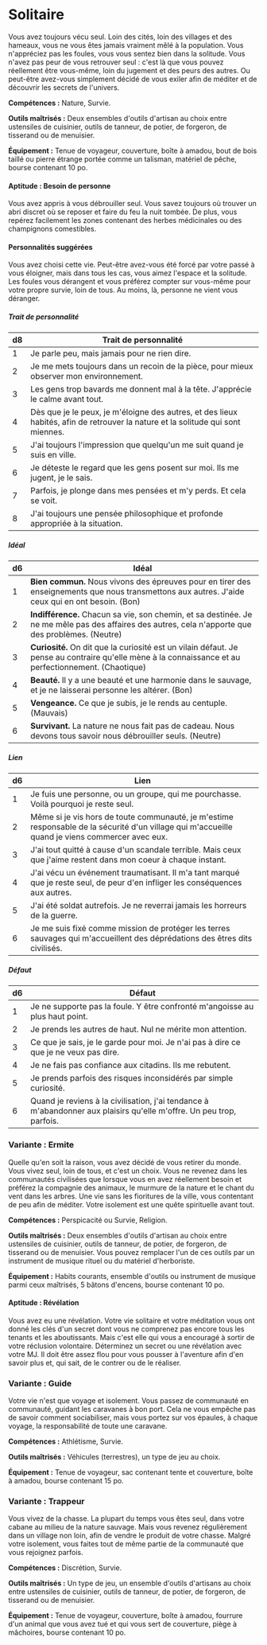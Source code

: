 
<!--Items-->

# <!--Name-->Solitaire<!--/Name-->

Vous avez toujours vécu seul. Loin des cités, loin des villages et des hameaux, vous ne vous êtes jamais vraiment mêlé à la population. Vous n'appréciez pas les foules, vous vous sentez bien dans la solitude. Vous n'avez pas peur de vous retrouver seul : c'est là que vous pouvez réellement être vous-même, loin du jugement et des peurs des autres. Ou peut-être avez-vous simplement décidé de vous exiler afin de méditer et de découvrir les secrets de l'univers.

**Compétences :** Nature, Survie.

**Outils maîtrisés :** Deux ensembles d'outils d'artisan au choix entre ustensiles de cuisinier, outils de tanneur, de potier, de forgeron, de tisserand ou de menuisier.

**Équipement :** Tenue de voyageur, couverture, boîte à amadou, bout de bois taillé ou pierre étrange portée comme un talisman, matériel de pêche, bourse contenant 10 po.

<!--Generic-->

#### <!--Name-->Aptitude : Besoin de personne<!--/Name-->

Vous avez appris à vous débrouiller seul. Vous savez toujours où trouver un abri discret où se reposer et faire du feu la nuit tombée. De plus, vous repérez facilement les zones contenant des herbes médicinales ou des champignons comestibles.

<!--/Generic-->

<!--Items-->

#### <!--Name-->Personnalités suggérées<!--/Name-->

Vous avez choisi cette vie. Peut-être avez-vous été forcé par votre passé à vous éloigner, mais dans tous les cas, vous aimez l'espace et la solitude. Les foules vous dérangent et vous préférez compter sur vous-même pour votre propre survie, loin de tous. Au moins, là, personne ne vient vous déranger.

<!--Generic-->

##### <!--Name-->Trait de personnalité<!--/Name-->

|d8|Trait de personnalité|
|---|---|
|1|Je parle peu, mais jamais pour ne rien dire.|
|2|Je me mets toujours dans un recoin de la pièce, <!--br-->pour mieux observer mon environnement.|
|3|Les gens trop bavards me donnent mal à la <!--br-->tête. J'apprécie le calme avant tout.|
|4|Dès que je le peux, je m'éloigne des autres, et <!--br-->des lieux habités, afin de retrouver la nature et <!--br-->la solitude qui sont miennes.|
|5|J'ai toujours l'impression que quelqu'un me <!--br-->suit quand je suis en ville.|
|6|Je déteste le regard que les gens posent sur <!--br-->moi. Ils me jugent, je le sais.|
|7|Parfois, je plonge dans mes pensées et m'y <!--br-->perds. Et cela se voit.|
|8|J'ai toujours une pensée philosophique et <!--br-->profonde appropriée à la situation.|

<!--/Generic-->

<!--Generic-->

##### <!--Name-->Idéal<!--/Name-->

|d6|Idéal|
|---|---|
|1|**Bien commun.** Nous vivons des épreuves <!--br-->pour en tirer des enseignements que nous <!--br-->transmettons aux autres. J'aide ceux qui en ont <!--br-->besoin. (Bon)|
|2|**Indifférence.** Chacun sa vie, son chemin, et <!--br-->sa destinée. Je ne me mêle pas des affaires <!--br-->des autres, cela n'apporte que des problèmes. <!--br-->(Neutre)|
|3|**Curiosité.** On dit que la curiosité est un vilain <!--br-->défaut. Je pense au contraire qu'elle mène <!--br-->à la connaissance et au perfectionnement. <!--br-->(Chaotique)|
|4|**Beauté.** Il y a une beauté et une harmonie <!--br-->dans le sauvage, et je ne laisserai personne les <!--br-->altérer. (Bon)|
|5|**Vengeance.** Ce que je subis, je le rends au <!--br-->centuple. (Mauvais)|
|6|**Survivant.** La nature ne nous fait pas de <!--br-->cadeau. Nous devons tous savoir nous <!--br-->débrouiller seuls. (Neutre)|

<!--/Generic-->

<!--Generic-->

##### <!--Name-->Lien<!--/Name-->

|d6|Lien|
|---|---|
|1|Je fuis une personne, ou un groupe, qui me <!--br-->pourchasse. Voilà pourquoi je reste seul.|
|2|Même si je vis hors de toute communauté, <!--br-->je m'estime responsable de la sécurité <!--br-->d'un village qui m'accueille quand je viens <!--br-->commercer avec eux.|
|3|J'ai tout quitté à cause d'un scandale terrible. <!--br-->Mais ceux que j'aime restent dans mon coeur à <!--br-->chaque instant.|
|4|J'ai vécu un événement traumatisant. Il m'a <!--br-->tant marqué que je reste seul, de peur d'en <!--br-->infliger les conséquences aux autres.|
|5|J'ai été soldat autrefois. Je ne reverrai jamais <!--br-->les horreurs de la guerre.|
|6|Je me suis fixé comme mission de protéger <!--br-->les terres sauvages qui m'accueillent des <!--br-->déprédations des êtres dits civilisés.|

<!--/Generic-->

<!--Generic-->

##### <!--Name-->Défaut<!--/Name-->

|d6|Défaut|
|---|---|
|1|Je ne supporte pas la foule. Y être confronté <!--br-->m'angoisse au plus haut point.|
|2|Je prends les autres de haut. Nul ne mérite mon <!--br-->attention.|
|3|Ce que je sais, je le garde pour moi. Je n'ai pas à <!--br-->dire ce que je ne veux pas dire.|
|4|Je ne fais pas confiance aux citadins. Ils me <!--br-->rebutent.|
|5|Je prends parfois des risques inconsidérés par <!--br-->simple curiosité.|
|6|Quand je reviens à la civilisation, j'ai tendance <!--br-->à m'abandonner aux plaisirs qu'elle m'offre. Un <!--br-->peu trop, parfois.|

<!--/Generic-->

<!--/Items-->

<!--Items-->

### <!--Name-->Variante : Ermite<!--/Name-->

Quelle qu'en soit la raison, vous avez décidé de vous retirer du monde. Vous vivez seul, loin de tous, et c'est un choix. Vous ne revenez dans les communautés civilisées que lorsque vous en avez réellement besoin et préférez la compagnie des animaux, le murmure de la nature et le chant du vent dans les arbres. Une vie sans les fioritures de la ville, vous contentant de peu afin de méditer. Votre isolement est une quête spirituelle avant tout.

**Compétences :** Perspicacité ou Survie, Religion.

**Outils maîtrisés :** Deux ensembles d'outils d'artisan au choix entre ustensiles de cuisinier, outils de tanneur, de potier, de forgeron, de tisserand ou de menuisier. Vous pouvez remplacer l'un de ces outils par un instrument de musique rituel ou du matériel d'herboriste.

**Équipement :** Habits courants, ensemble d'outils ou instrument de musique parmi ceux maîtrisés, 5 bâtons d'encens, bourse contenant 10 po.

<!--Generic-->

#### <!--Name-->Aptitude : Révélation<!--/Name-->

Vous avez eu une révélation. Votre vie solitaire et votre méditation vous ont donné les clés d'un secret dont vous ne comprenez pas encore tous les tenants et les aboutissants. Mais c'est elle qui vous a encouragé à sortir de votre réclusion volontaire. Déterminez un secret ou une révélation avec votre MJ. Il doit être assez flou pour vous pousser à l'aventure afin d'en savoir plus et, qui sait, de le contrer ou de le réaliser.

<!--/Generic-->

<!--/Items-->

<!--Generic-->

### <!--Name-->Variante : Guide<!--/Name-->

Votre vie n'est que voyage et isolement. Vous passez de communauté en communauté, guidant les caravanes à bon port. Cela ne vous empêche pas de savoir comment sociabiliser, mais vous portez sur vos épaules, à chaque voyage, la responsabilité de toute une caravane.

**Compétences :** Athlétisme, Survie.

**Outils maîtrisés :** Véhicules (terrestres), un type de jeu au choix.

**Équipement :** Tenue de voyageur, sac contenant tente et couverture, boîte à amadou, bourse contenant 15 po.

<!--/Generic-->

<!--Generic-->

### <!--Name-->Variante : Trappeur<!--/Name-->

Vous vivez de la chasse. La plupart du temps vous êtes seul, dans votre cabane au milieu de la nature sauvage. Mais vous revenez régulièrement dans un village non loin, afin de vendre le produit de votre chasse. Malgré votre isolement, vous faites tout de même partie de la communauté que vous rejoignez parfois.

**Compétences :** Discrétion, Survie.

**Outils maîtrisés :** Un type de jeu, un ensemble d'outils d'artisans au choix entre ustensiles de cuisinier, outils de tanneur, de potier, de forgeron, de tisserand ou de menuisier.

**Équipement :** Tenue de voyageur, couverture, boîte à amadou, fourrure d'un animal que vous avez tué et qui vous sert de couverture, piège à mâchoires, bourse contenant 10 po.

<!--/Generic-->

<!--/Items-->
